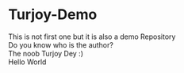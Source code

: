 # Turjoy-Demo
This is not first one but it is also a demo Repository <br>
Do you know who is the author? <br>
The noob Turjoy Dey :)
<br>
Hello World <br>
